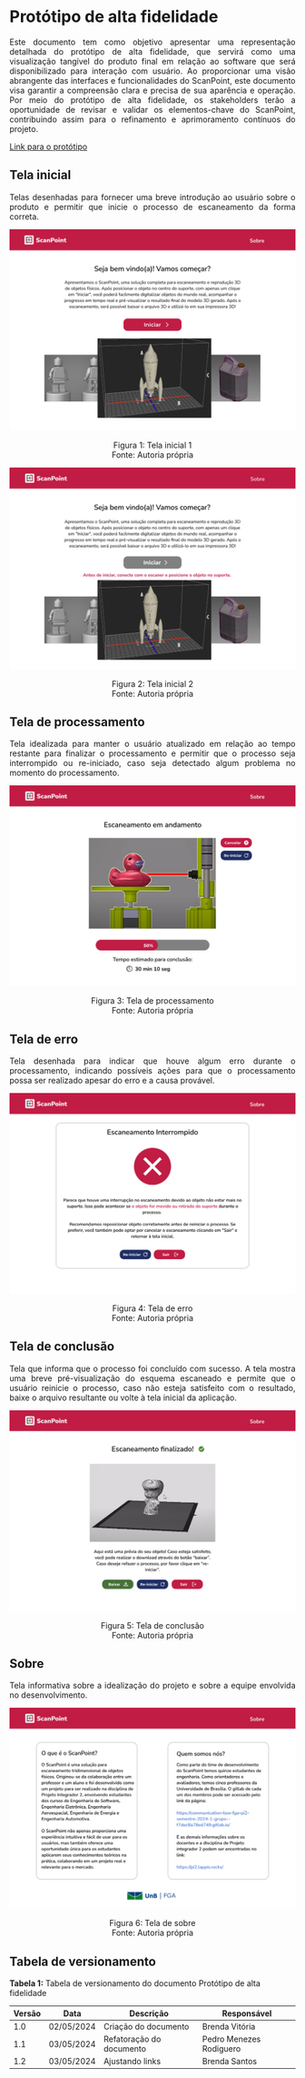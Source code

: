 # Protótipo de alta fidelidade

<p align="justify">
Este documento tem como objetivo apresentar uma representação detalhada do protótipo de alta fidelidade, que servirá como uma visualização tangível do produto final em relação ao software que será disponibilizado para interação com usuário. Ao proporcionar uma visão abrangente das interfaces e funcionalidades do ScanPoint, este documento visa garantir a compreensão clara e precisa de sua aparência e operação. Por meio do protótipo de alta fidelidade, os stakeholders terão a oportunidade de revisar e validar os elementos-chave do ScanPoint, contribuindo assim para o refinamento e aprimoramento contínuos do projeto.
</p>

[Link para o protótipo](https://www.figma.com/file/vCmfCgivle5xlXUYDElVrE/Identidade-visual?type=design&node-id=0%3A1&mode=design&t=DbKNrVOWZH43kGEs-1)

## Tela inicial

<p align="justify">
Telas desenhadas para fornecer uma breve introdução ao usuário sobre o produto e permitir que inicie o processo de escaneamento da forma correta.
</p>

![Tela inicial 1](../assets/software/prototipo/inicial-1.png)

<p style="text-align:center;">
Figura 1: Tela inicial 1<br />
Fonte: Autoria própria
</p>

![Tela inicial 2](../assets/software/prototipo/inicial-2.png)

<p style="text-align:center;">
Figura 2: Tela inicial 2<br />
Fonte: Autoria própria
</p>

## Tela de processamento

<p align="justify">
Tela idealizada para manter o usuário atualizado em relação ao tempo restante para finalizar o processamento e permitir que o processo seja interrompido ou re-iniciado, caso seja detectado algum problema no momento do processamento.
</p>

![Tela de processamento](../assets/software/prototipo/processamento.png)

<p style="text-align:center;">
Figura 3: Tela de processamento<br />
Fonte: Autoria própria
</p>

## Tela de erro

<p align="justify">
Tela desenhada para indicar que houve algum erro durante o processamento, indicando possíveis ações para que o processamento possa ser realizado apesar do erro e a causa provável. 
</p>

![Tela de erro](../assets/software/prototipo/erro.png)

<p style="text-align:center;">
Figura 4: Tela de erro <br />
Fonte: Autoria própria
</p>

## Tela de conclusão

<p align="justify">
Tela que informa que o processo foi concluído com sucesso. A tela mostra uma breve pré-visualização do esquema escaneado e permite que o usuário reinicie o processo, caso não esteja satisfeito com o resultado, baixe o arquivo resultante ou volte à tela inicial da aplicação.
</p>

![Tela de conclusão](../assets/software/prototipo/concluido.png)

<p style="text-align:center;">
Figura 5: Tela de conclusão <br />
Fonte: Autoria própria
</p>

## Sobre

<p align="justify">
Tela informativa sobre a idealização do projeto e sobre a equipe envolvida no desenvolvimento. 
</p>

![Tela de sobre](../assets/software/prototipo/sobre.png)

<p style="text-align:center;">
Figura 6: Tela de sobre <br />
Fonte: Autoria própria
</p>

## Tabela de versionamento

**Tabela 1:** Tabela de versionamento do documento Protótipo de alta fidelidade

| Versão| Data | Descrição | Responsável|
|-------|------|-----------|------------|
| 1.0 | 02/05/2024 | Criação do documento | Brenda Vitória |
| 1.1| 03/05/2024 | Refatoração do documento| Pedro Menezes Rodiguero |
| 1.2 | 03/05/2024 | Ajustando links | Brenda Santos |
